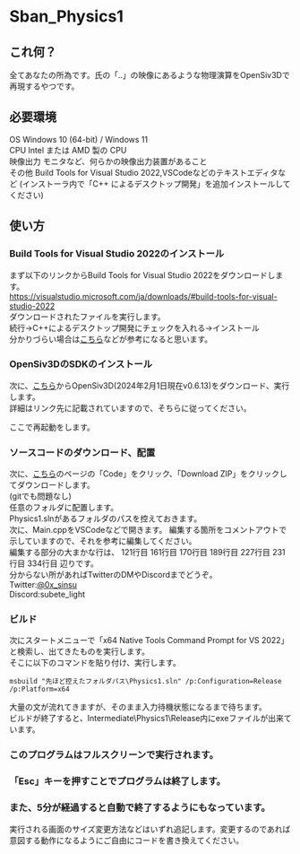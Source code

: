# Sban_Physics1  
## これ何？  
全てあなたの所為です。氏の「..」の映像にあるような物理演算をOpenSiv3Dで再現するやつです。  

## 必要環境  
OS	Windows 10 (64-bit) / Windows 11  
CPU	Intel または AMD 製の CPU  
映像出力	モニタなど、何らかの映像出力装置があること  
その他 Build Tools for Visual Studio 2022,VSCodeなどのテキストエディタなど
(インストーラ内で「C++ によるデスクトップ開発」を追加インストールしてください)

## 使い方  
### Build Tools for Visual Studio 2022のインストール  
まず以下のリンクからBuild Tools for Visual Studio 2022をダウンロードします。  
https://visualstudio.microsoft.com/ja/downloads/#build-tools-for-visual-studio-2022  
ダウンロードされたファイルを実行します。  
続行→C++によるデスクトップ開発にチェックを入れる→インストール  
分かりづらい場合は[こちら](https://www.kkaneko.jp/tools/win/buildtool2022.html)などが参考になると思います。  
  
### OpenSiv3DのSDKのインストール  
次に、[こちら](https://siv3d.github.io/ja-jp/)からOpenSiv3D(2024年2月1日現在v0.6.13)をダウンロード、実行します。  
詳細はリンク先に記載されていますので、そちらに従ってください。  
  
ここで再起動をします。  
  
### ソースコードのダウンロード、配置  
次に、[こちら](https://github.com/0x-sinsu/Sban_Physics1)のページの「Code」をクリック、「Download ZIP」をクリックしてダウンロードします。  
(gitでも問題なし)  
任意のフォルダに配置します。  
Physics1.slnがあるフォルダのパスを控えておきます。  
次に、Main.cppをVSCodeなどで開きます。
編集する箇所をコメントアウトで示していますので、それを参考に編集してください。  
編集する部分の大まかな行は、
121行目
161行目
170行目
189行目
227行目
231行目
334行目
辺りです。  
分からない所があればTwitterのDMやDiscordまでどうぞ。  
Twitter:[@0x_sinsu](https://twitter.com/0x_sinsu)  
Discord:subete_light  
  
### ビルド
次にスタートメニューで「x64 Native Tools Command Prompt for VS 2022」と検索し、出てきたものを実行します。  
そこに以下のコマンドを貼り付け、実行します。  
```Batchfile
msbuild "先ほど控えたフォルダパス\Physics1.sln" /p:Configuration=Release /p:Platform=x64
```
大量の文が流れてきますが、そのまま入力待機状態になるまで待ちます。  
ビルドが終了すると、Intermediate\Physics1\Release内にexeファイルが出来ています。  
### このプログラムはフルスクリーンで実行されます。  
### 「Esc」キーを押すことでプログラムは終了します。  
### また、5分が経過すると自動で終了するようにもなっています。  
実行される画面のサイズ変更方法などはいずれ追記します。変更するのであれば意図する動作になるようにご自由にコードを書き換えてください。  
